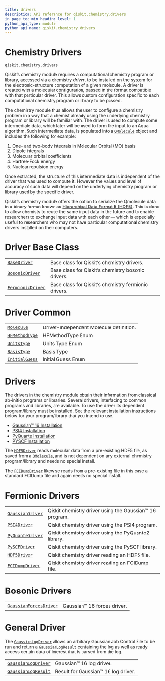 ```yaml
---
title: drivers
description: API reference for qiskit.chemistry.drivers
in_page_toc_min_heading_level: 1
python_api_type: module
python_api_name: qiskit.chemistry.drivers
---
```


<span id="module-qiskit.chemistry.drivers" />

<span id="qiskit-chemistry-drivers" />

# Chemistry Drivers

<span id="module-qiskit.chemistry.drivers" />

`qiskit.chemistry.drivers`

Qiskit’s chemistry module requires a computational chemistry program or library, accessed via a chemistry *driver*, to be installed on the system for the electronic-structure computation of a given molecule. A driver is created with a molecular configuration, passed in the format compatible with that particular driver. This allows custom configuration specific to each computational chemistry program or library to be passed.

The chemistry module thus allows the user to configure a chemistry problem in a way that a chemist already using the underlying chemistry program or library will be familiar with. The driver is used to compute some intermediate data, which later will be used to form the input to an Aqua algorithm. Such intermediate data, is populated into a [`QMolecule`](qiskit.chemistry.QMolecule#qiskit.chemistry.QMolecule "qiskit.chemistry.QMolecule") object and includes the following for example:

1.  One- and two-body integrals in Molecular Orbital (MO) basis
2.  Dipole integrals
3.  Molecular orbital coefficients
4.  Hartree-Fock energy
5.  Nuclear repulsion energy

Once extracted, the structure of this intermediate data is independent of the driver that was used to compute it. However the values and level of accuracy of such data will depend on the underlying chemistry program or library used by the specific driver.

Qiskit’s chemistry module offers the option to serialize the Qmolecule data in a binary format known as [Hierarchical Data Format 5 (HDF5)](https://support.hdfgroup.org/HDF5/). This is done to allow chemists to reuse the same input data in the future and to enable researchers to exchange input data with each other — which is especially useful to researchers who may not have particular computational chemistry drivers installed on their computers.

# Driver Base Class

|                                                                                                                                                   |                                                      |
| ------------------------------------------------------------------------------------------------------------------------------------------------- | ---------------------------------------------------- |
| [`BaseDriver`](qiskit.chemistry.drivers.BaseDriver#qiskit.chemistry.drivers.BaseDriver "qiskit.chemistry.drivers.BaseDriver")                     | Base class for Qiskit’s chemistry drivers.           |
| [`BosonicDriver`](qiskit.chemistry.drivers.BosonicDriver#qiskit.chemistry.drivers.BosonicDriver "qiskit.chemistry.drivers.BosonicDriver")         | Base class for Qiskit’s chemistry bosonic drivers.   |
| [`FermionicDriver`](qiskit.chemistry.drivers.FermionicDriver#qiskit.chemistry.drivers.FermionicDriver "qiskit.chemistry.drivers.FermionicDriver") | Base class for Qiskit’s chemistry fermionic drivers. |

# Driver Common

|                                                                                                                                       |                                         |
| ------------------------------------------------------------------------------------------------------------------------------------- | --------------------------------------- |
| [`Molecule`](qiskit.chemistry.drivers.Molecule#qiskit.chemistry.drivers.Molecule "qiskit.chemistry.drivers.Molecule")                 | Driver-independent Molecule definition. |
| [`HFMethodType`](qiskit.chemistry.drivers.HFMethodType#qiskit.chemistry.drivers.HFMethodType "qiskit.chemistry.drivers.HFMethodType") | HFMethodType Enum                       |
| [`UnitsType`](qiskit.chemistry.drivers.UnitsType#qiskit.chemistry.drivers.UnitsType "qiskit.chemistry.drivers.UnitsType")             | Units Type Enum                         |
| [`BasisType`](qiskit.chemistry.drivers.BasisType#qiskit.chemistry.drivers.BasisType "qiskit.chemistry.drivers.BasisType")             | Basis Type                              |
| [`InitialGuess`](qiskit.chemistry.drivers.InitialGuess#qiskit.chemistry.drivers.InitialGuess "qiskit.chemistry.drivers.InitialGuess") | Initial Guess Enum                      |

# Drivers

The drivers in the chemistry module obtain their information from classical ab-initio programs or libraries. Several drivers, interfacing to common programs and libraries, are available. To use the driver its dependent program/library must be installed. See the relevant installation instructions below for your program/library that you intend to use.

*   [Gaussian™ 16 Installation](qiskit.chemistry.drivers.gaussiand)
*   [PSI4 Installation](qiskit.chemistry.drivers.psi4d)
*   [PyQuante Installation](qiskit.chemistry.drivers.pyquanted)
*   [PYSCF Installation](qiskit.chemistry.drivers.pyscfd)

The [`HDF5Driver`](qiskit.chemistry.drivers.HDF5Driver#qiskit.chemistry.drivers.HDF5Driver "qiskit.chemistry.drivers.HDF5Driver") reads molecular data from a pre-existing HDF5 file, as saved from a [`QMolecule`](qiskit.chemistry.QMolecule#qiskit.chemistry.QMolecule "qiskit.chemistry.QMolecule"), and is not dependent on any external chemistry program/library and needs no special install.

The [`FCIDumpDriver`](qiskit.chemistry.drivers.FCIDumpDriver#qiskit.chemistry.drivers.FCIDumpDriver "qiskit.chemistry.drivers.FCIDumpDriver") likewise reads from a pre-existing file in this case a standard FCIDump file and again needs no special install.

# Fermionic Drivers

|                                                                                                                                               |                                                         |
| --------------------------------------------------------------------------------------------------------------------------------------------- | ------------------------------------------------------- |
| [`GaussianDriver`](qiskit.chemistry.drivers.GaussianDriver#qiskit.chemistry.drivers.GaussianDriver "qiskit.chemistry.drivers.GaussianDriver") | Qiskit chemistry driver using the Gaussian™ 16 program. |
| [`PSI4Driver`](qiskit.chemistry.drivers.PSI4Driver#qiskit.chemistry.drivers.PSI4Driver "qiskit.chemistry.drivers.PSI4Driver")                 | Qiskit chemistry driver using the PSI4 program.         |
| [`PyQuanteDriver`](qiskit.chemistry.drivers.PyQuanteDriver#qiskit.chemistry.drivers.PyQuanteDriver "qiskit.chemistry.drivers.PyQuanteDriver") | Qiskit chemistry driver using the PyQuante2 library.    |
| [`PySCFDriver`](qiskit.chemistry.drivers.PySCFDriver#qiskit.chemistry.drivers.PySCFDriver "qiskit.chemistry.drivers.PySCFDriver")             | Qiskit chemistry driver using the PySCF library.        |
| [`HDF5Driver`](qiskit.chemistry.drivers.HDF5Driver#qiskit.chemistry.drivers.HDF5Driver "qiskit.chemistry.drivers.HDF5Driver")                 | Qiskit chemistry driver reading an HDF5 file.           |
| [`FCIDumpDriver`](qiskit.chemistry.drivers.FCIDumpDriver#qiskit.chemistry.drivers.FCIDumpDriver "qiskit.chemistry.drivers.FCIDumpDriver")     | Qiskit chemistry driver reading an FCIDump file.        |

# Bosonic Drivers

|                                                                                                                                                                       |                             |
| --------------------------------------------------------------------------------------------------------------------------------------------------------------------- | --------------------------- |
| [`GaussianForcesDriver`](qiskit.chemistry.drivers.GaussianForcesDriver#qiskit.chemistry.drivers.GaussianForcesDriver "qiskit.chemistry.drivers.GaussianForcesDriver") | Gaussian™ 16 forces driver. |

# General Driver

The [`GaussianLogDriver`](qiskit.chemistry.drivers.GaussianLogDriver#qiskit.chemistry.drivers.GaussianLogDriver "qiskit.chemistry.drivers.GaussianLogDriver") allows an arbitrary Gaussian Job Control File to be run and return a [`GaussianLogResult`](qiskit.chemistry.drivers.GaussianLogResult#qiskit.chemistry.drivers.GaussianLogResult "qiskit.chemistry.drivers.GaussianLogResult") containing the log as well as ready access certain data of interest that is parsed from the log.

|                                                                                                                                                           |                                     |
| --------------------------------------------------------------------------------------------------------------------------------------------------------- | ----------------------------------- |
| [`GaussianLogDriver`](qiskit.chemistry.drivers.GaussianLogDriver#qiskit.chemistry.drivers.GaussianLogDriver "qiskit.chemistry.drivers.GaussianLogDriver") | Gaussian™ 16 log driver.            |
| [`GaussianLogResult`](qiskit.chemistry.drivers.GaussianLogResult#qiskit.chemistry.drivers.GaussianLogResult "qiskit.chemistry.drivers.GaussianLogResult") | Result for Gaussian™ 16 log driver. |

